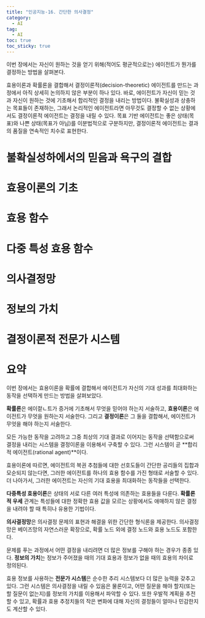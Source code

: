 ```yaml
---
title: "인공지능-16. 간단한 의사결정"
category:
  - AI
tag:
  - AI
toc: true
toc_sticky: true
---
```


이번 장에서는 자신이 원하는 것을 얻기 위해(적어도 평균적으로는) 에이전트가 뭔가를 결정하는 방법을 살펴본다.

효용이론과 확률론을 결합해서 결정이론적(decision-theoretic) 에이전트를 만드는 과정에서 아직 상세히 논의하지 않은 부분이 하나 있다. 바로, 에이전트가 자신이 믿는 것과 자신이 원하는 것에 기초해서 합리적인 결정을 내리는 방법이다. 불확실성과 상충하는 목표들이 존재하는, 그래서 논리적인 에이전트라면 아무것도 결정할 수 없는 상황에서도 결정이론적 에이전트는 결정을 내릴 수 있다. 목표 기반 에이전트는 좋은 상태(목표)와 나쁜 상태(목표가 아님)를 이분법적으로 구분하지만, 결정이론적 에이전트는 결과의 품질을 연속적인 치수로 표현한다.




# 불확실성하에서의 믿음과 욕구의 결합



# 효용이론의 기초



# 효용 함수



# 다중 특성 효용 함수



# 의사결정망



# 정보의 가치



# 결정이론적 전문가 시스템







# 요약

이번 장에서는 효용이론을 확률에 결합해서 에이전트가 자신의 기대 성과를 최대화하는 동작을 선택하게 만드는 방법을 살펴보았다.

**확률론**은 에이젙ㄴ트가 증거에 기초해서 무엇을 믿어야 하는지 서술하고, **효용이론**은 에이전트가 무엇을 원하는지 서술한다. 그리고 **결정이론**은 그 둘을 결합해서, 에이전트가 무엇을 해야 하는지 서술한다.

모든 가능한 동작을 고려하고 그중 최상의 기대 결과로 이어지는 동작을 선택함으로써 결정을 내리는 시스템을 결정이론을 이용해서 구축할 수 있다. 그런 시스템이 곧 **합리적 에이전트(rational agent)**이다.

효용이론에 따르면, 에이전트의 복권 추첨들에 대한 선호도들이 간단한 공리들의 집합과 모순되지 않는다면, 그러한 에이전트를 하나의 효용 함수를 가진 형태로 서술할 수 있다. 더 나아가서, 그러한 에이전트는 자신의 기대 효용을 최대화하는 동작들을 선택한다.

**다중특성 효용이론**은 상태의 서로 다른 여러 특성에 의존하는 효용들을 다룬다. **확률론적 우세** 관계는 특성들에 대한 정확한 효용 값을 모르는 상황에서도 애매하지 않은 결정을 내려야 할 때 특히나 유용한 기법이다.

**의사결정망**은 의사결정 문제의 표현과 해결을 위한 간단한 형식론을 제공한다. 의사결정망은 베이즈망의 자연스러운 확장으로, 확률 노드 외에 결정 노드와 효용 노드도 포함한다.

문제를 푸는 과정에서 어떤 결정을 내리려면 더 많은 정보를 구해야 하는 경우가 종종 있다. **정보의 가치**는 정보가 주어졌을 때의 기대 효용과 정보가 없을 때의 효용의 차이로 정의된다.

효용 정보를 사용하는 **전문가 시스템**은 순수한 추리 시스템보다 더 많은 능력을 갖추고 있다. 그런 시스템은 의사결정을 내릴 수 있음은 물론이고, 어떤 질문을 해야 할지(또는 할 질문이 없는지)를 정보의 가치를 이용해서 파악할 수 있다. 또한 우발적 계획을 추전할 수 있고, 확률과 효용 추정치들의 작은 변화에 대해 자신의 결정들이 얼마나 민감한지도 계산할 수 있다.







